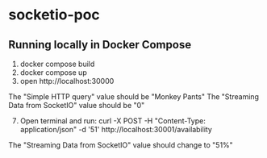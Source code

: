 # socketio-poc

## Running locally in Docker Compose
1. docker compose build
2. docker compose up
3. open http://localhost:30000

The "Simple HTTP query" value should be "Monkey Pants"
The "Streaming Data from SocketIO" value should be "0"

7. Open terminal and run: curl -X POST -H "Content-Type: application/json" -d '51' http://localhost:30001/availability

The "Streaming Data from SocketIO" value should change to "51%"
